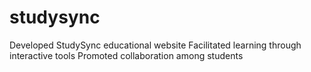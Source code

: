 # studysync
Developed StudySync educational website
Facilitated learning through interactive tools
Promoted collaboration among students
